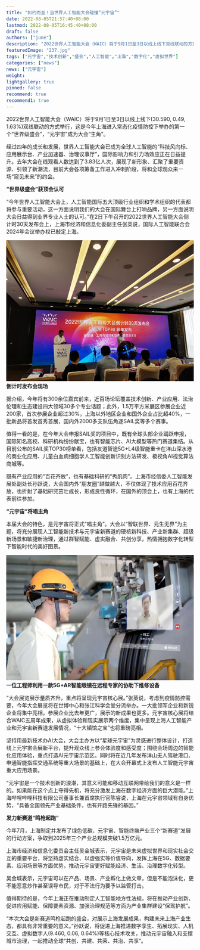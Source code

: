 ```yaml
---
title: "如约而至！当世界人工智能大会碰撞“元宇宙”"
date: 2022-08-05T21:57:40+08:00
lastmod: 2022-08-05T16:45:40+08:00
draft: false
authors: ["june"]
description: "2022世界人工智能大会（WAIC）将于9月1日至3日以线上线下双线联动的方式举行，这是今年上海进入常态化疫情防控下举办的第一个“世界级盛会”，“元宇宙”成为大会“主角”。"
featuredImage: "237.jpg"
tags: ["元宇宙","技术创新","盛会","人工智能","上海","数字化","虚拟世界"]
categories: ["news"]
news: ["元宇宙"]
weight: 
lightgallery: true
pinned: false
recommend: true
recommend1: true
---
```




2022世界人工智能大会（WAIC）将于9月1日至3日以线上线下(30.590, 0.49, 1.63%)双线联动的方式举行，这是今年上海进入常态化疫情防控下举办的第一个“世界级盛会”，“元宇宙”成为大会“主角”。

经过四年的成长和发展，世界人工智能大会已成为全球人工智能的“科技风向标、应用展示台、产业加速器、治理议事厅”，国际影响力和引力场效应正在日益提升。去年大会在线观看人数达到了3.83亿人次，展现了新形象、汇聚了重要资源、引领了新潮流，目前大会各项筹备工作进入冲刺阶段，将和全球观众来一场“窥见未来”的约会。

**“世界级盛会”获顶会认可**

“今年世界人工智能大会上，人工智能国际五大顶级行业组织和学术组织的代表都将参与重要活动，这一方面说明我们的大会在国际舞台上打响品牌，另一方面说明大会日益得到业界专业人士的认可。”在2日下午召开的2022世界人工智能大会倒计时30天发布会上，上海市经济和信息化委副主任张英说，国际人工智能联合会2024年会议举办权已敲定上海。

![倒计时发布会现场](235.jpg)**倒计时发布会现场**

据介绍，今年将有300余位嘉宾前来，近百场论坛覆盖技术创新、产业应用、法治伦理和生态建设四大领域30多个专业话题；此外，1.5万平方米展区参展企业近200家，首次参展企业超过30%，上海以外地区企业和国外企业占比超40%，一批新品将首发首秀首展，国内外2000多支队伍角逐SAIL奖等多个赛事。

值得一看的是，在今年大会申报SAIL奖的项目中，既有全球头部企业踊跃申报，国际知名高校、科研机构纷纷献宝，也有智能芯片、AI大模型等热门赛道集结。从目前公布的SAIL奖TOP30榜单看，包括友道智途5G+L4级智能重卡在洋山深水港的商业化应用、儿童白血病细胞学人工智能创新识别方法研发、极视角AI视觉算法商城等。

既有产业应用的“百花齐放”，也有基础科研的“秀肌肉”。上海市经信委人工智能发展处副处长孙跃说，大会国内外“朋友圈”越做越大，不仅体现了技术应用百花齐放，也折射了基础研究茁壮成长，形成良性循环，在国外的顶会上，也有上海的代表前往参加。

**“元宇宙”将唱主角**

本届大会的特色，是元宇宙将正式“唱主角”。大会以“智联世界、元生无界”为主题，将充分展现人工智能新技术与元宇宙新赛道的硬核新科技、产业新集群、超级新场景和敏捷新治理，通过群智赋能、虚实融合、共创分享，热情拥抱数字化转型下智能时代的美好图景。

![一位工程师利用一款5G+AR智能眼镜在远程专家的协助下维修设备](236.jpg)**一位工程师利用一款5G+AR智能眼镜在远程专家的协助下维修设备**

“大会展览展示量质齐升，重点将呈现元宇宙核心展。”张英说，考虑到疫情防控需要，今年大会展览将在世博中心和张江科学会堂分流举办。一大批领军企业和新锐企业将集中亮相，参展企业比去年更广，展示的新成果也更多。元宇宙核心展将结合WAIC五周年成果，从虚拟体验和现实展示两个维度，集中呈现上海人工智能产业和元宇宙新赛道发展情况，“十大镇馆之宝”也将重磅亮相。

坚持用最新技术办AI大会，大会主办方以“星球元宇宙”为灵感进行整体设计，打造线上元宇宙会展新平台，提升观众线上参会体验度和感受度；围绕会场周边的智能化应用体验，重点打造AI元宇宙示范区。同时将在近几年发布洋山无人驾驶港口、申通智能指挥交通系统等重大场景的基础上，在大会开幕式上发布人工智能元宇宙重大应用场景。

“元宇宙是一个技术创新的浪潮，其意义可能和移动互联网带给我们的意义是一样的。如果能在这个点上夺得先机，将充分激发上海在数字经济方面的巨大潜能。”上海哔哩哔哩科技有限公司董事长兼首席执行官陈睿说，上海在元宇宙领域有自身优势，“具备全国领先产业基础条件，也有开路先锋的基因。”

**发力新赛道“鸣枪起跑”**

今年7月，上海制定并发布了绿色低碳、元宇宙、智能终端产业三个“新赛道”发展的行动方案，争取到2025年三个产业总规模突破1.5万亿元。

上海市经济和信息化委员会主任吴金城表示，元宇宙是未来虚拟世界和现实社会交互的重要平台，将坚持虚实结合、以虚强实等价值导向，发挥上海在5G、数据要素、应用场景等方面优势，推动元宇宙更好赋能经济、生活、治理数字化转型。

吴金城表示，元宇宙可以在产品、场景、产业孵化上做文章，但是不能泡沫化，更不能恶意炒作甚至误导市民，对于不法行为要予以监管打击。

值得期待的是，今年上海正在推动制定人工智能地方性法规，将在推动产业创新、促进应用赋能、保障要素资源、加强治理规范等方面为产业集群建设“保驾护航”。

“本次大会是新赛道鸣枪起跑的盛会，对展示上海发展成果，构建未来上海产业生态，都具有非常重要的意义。”孙跃说，将促进上海推进数字孪生、拓展现实、人机交互、虚拟数字人(9.460, 0.06, 0.64%)等核心技术攻关，推动元宇宙融入和支撑城市治理，一起推动全球“共创、共建、共荣、共治、共享”。